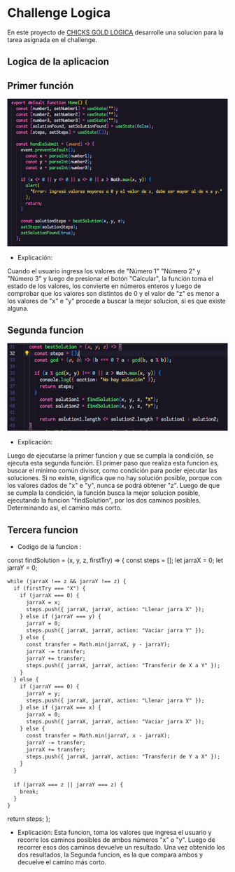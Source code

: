 # Challenge Logica
En este proyecto de [CHICKS GOLD LOGICA](https://chicksgold-logica.vercel.app/) desarrolle una solucion para la tarea asignada en el challenge. 

## Logica de la aplicacion 

## Primer función
![Primer funcion](public/logica1.PNG)

* Explicación:

Cuando el usuario ingresa los valores de "Número 1" "Número 2" y "Número 3" y luego de presionar el botón "Calcular", la función toma el estado de los valores, los convierte en números enteros y luego de comprobar que los valores son distintos de 0 y el valor de "z" es menor a los valores de "x" e "y" procede a buscar la mejor solucion, si es que existe alguna.

## Segunda funcion 
![Segunda función](public/logica2.PNG)

* Explicación: 

Luego de ejecutarse la primer funcion y que se cumpla la condición, se ejecuta esta segunda función. 
El primer paso que realiza esta funcion es, buscar el minimo común divisor, como condición para poder ejecutar las soluciones. Si no existe, significa que no hay solución posible, porque con los valores dados de "x" e "y", nunca se podrá obtener "z".
Luego de que se cumpla la condición, la función busca la mejor solucion posible, ejecutando la funcion "findSolution", por los dos caminos posibles. Determinando asi, el camino más corto. 

## Tercera funcion 

* Codigo de la funcion : 


const findSolution = (x, y, z, firstTry) => {
  const steps = [];
  let jarraX = 0;
  let jarraY = 0;

    while (jarraX !== z && jarraY !== z) {
      if (firstTry === "X") {
        if (jarraX === 0) {
          jarraX = x;
          steps.push({ jarraX, jarraY, action: "Llenar jarra X" });
        } else if (jarraY === y) {
          jarraY = 0;
          steps.push({ jarraX, jarraY, action: "Vaciar jarra Y" });
        } else {
          const transfer = Math.min(jarraX, y - jarraY);
          jarraX -= transfer;
          jarraY += transfer;
          steps.push({ jarraX, jarraY, action: "Transferir de X a Y" });
        }
      } else {
        if (jarraY === 0) {
          jarraY = y;
          steps.push({ jarraX, jarraY, action: "Llenar jarra Y" });
        } else if (jarraX === x) {
          jarraX = 0;
          steps.push({ jarraX, jarraY, action: "Vaciar jarra X" });
        } else {
          const transfer = Math.min(jarraY, x - jarraX);
          jarraY -= transfer;
          jarraX += transfer;
          steps.push({ jarraX, jarraY, action: "Transferir de Y a X" });
        }
      }

      if (jarraX === z || jarraY === z) {
        break;
      }
    }
  return steps;
  };


* Explicación: 
Esta funcion, toma los valores que ingresa el usuario y recorre los caminos posibles de ambos números "x" o "y". Luego de recorrer esos dos caminos devuelve un resultado. 
Una vez obtenido los dos resultados, la Segunda funcion, es la que compara ambos y decuelve el camino más corto. 